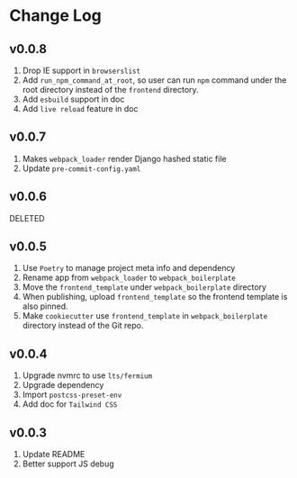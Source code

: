# Change Log

## v0.0.8

1. Drop IE support in `browserslist`
1. Add `run_npm_command_at_root`, so user can run `npm` command under the root directory instead of the `frontend` directory.
1. Add `esbuild` support in doc
1. Add `live reload` feature in doc

## v0.0.7

1. Makes `webpack_loader` render Django hashed static file
1. Update `pre-commit-config.yaml`

## v0.0.6

DELETED

## v0.0.5

1. Use `Poetry` to manage project meta info and dependency
1. Rename app from `webpack_loader` to `webpack_boilerplate`
1. Move the `frontend_template` under `webpack_boilerplate` directory
1. When publishing, upload `frontend_template` so the frontend template is also pinned.
1. Make `cookiecutter` use `frontend_template` in `webpack_boilerplate` directory instead of the Git repo.

## v0.0.4

1. Upgrade nvmrc to use `lts/fermium`
1. Upgrade dependency
1. Import `postcss-preset-env`
1. Add doc for `Tailwind CSS`

## v0.0.3

1. Update README
1. Better support JS debug
